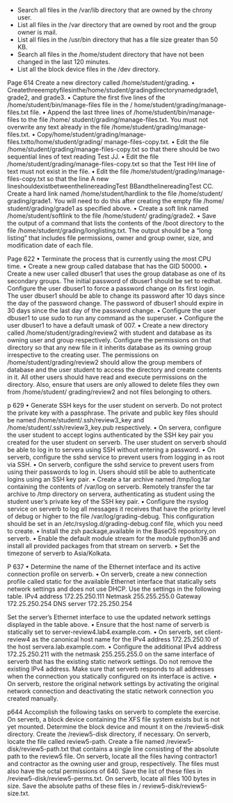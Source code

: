 * Search all files in the /var/lib directory that are owned by the chrony user.
* List all files in the /var directory that are owned by root and the group owner is mail.
* List all files in the /usr/bin directory that has a file size greater than 50 KB.
* Search all files in the /home/student directory that have not been changed in the last
120 minutes.
* List all the block device files in the /dev directory.



Page 614
Create a new directory called /home/student/grading.
• Createthreeemptyfilesinthe/home/student/gradingdirectorynamedgrade1, grade2, and grade3.
• Capture the first five lines of the /home/student/bin/manage-files file in the / home/student/grading/manage-files.txt file.
• Append the last three lines of /home/student/bin/manage-files to the file /home/ student/grading/manage-files.txt. You must not overwrite any text already in the file /home/student/grading/manage-files.txt.
• Copy/home/student/grading/manage-files.txtto/home/student/grading/ manage-files-copy.txt.
• Edit the file /home/student/grading/manage-files-copy.txt so that there should be two sequential lines of text reading Test JJ.
• Edit the file /home/student/grading/manage-files-copy.txt so that the Test HH line of text must not exist in the file.
• Edit the file /home/student/grading/manage-files-copy.txt so that the line A new lineshouldexistbetweenthelinereadingTest BBandthelinereadingTest CC.
Create a hard link named /home/student/hardlink to the file /home/student/ grading/grade1. You will need to do this after creating the empty file /home/ student/grading/grade1 as specified above.
• Create a soft link named /home/student/softlink to the file /home/student/ grading/grade2.
• Save the output of a command that lists the contents of the /boot directory to the file /home/student/grading/longlisting.txt. The output should be a “long listing” that includes file permissions, owner and group owner, size, and modification date of each file.



Page 622
• Terminate the process that is currently using the most CPU time.
• Create a new group called database that has the GID 50000.
• Create a new user called dbuser1 that uses the group database as one of its secondary groups. The initial password of dbuser1 should be set to redhat. Configure the user dbuser1 to force a password change on its first login. The user dbuser1 should be able to change its password after 10 days since the day of the password change. The password of dbuser1 should expire in 30 days since the last day of the password change.
• Configure the user dbuser1 to use sudo to run any command as the superuser.
• Configure the user dbuser1 to have a default umask of 007.
• Create a new directory called /home/student/grading/review2 with student and database as its owning user and group respectively. Configure the permissions on that directory so that any new file in it inherits database as its owning group irrespective to the creating user. The permissions on /home/student/grading/review2 should allow the group members of database and the user student to access the directory and create contents in it. All other users should have read and execute permissions on the directory. Also, ensure that users are only allowed to delete files they own from /home/student/ grading/review2 and not files belonging to others.



p 629
• Generate SSH keys for the user student on serverb. Do not protect the private key with a passphrase. The private and public key files should be named /home/student/.ssh/review3_key and /home/student/.ssh/review3_key.pub respectively.
• On servera, configure the user student to accept logins authenticated by the SSH key pair you created for the user student on serverb. The user student on serverb should be able to log in to servera using SSH without entering a password.
• On serverb, configure the sshd service to prevent users from logging in as root via SSH.
• On serverb, configure the sshd service to prevent users from using their passwords to log in. Users should still be able to authenticate logins using an SSH key pair.
• Create a tar archive named /tmp/log.tar containing the contents of /var/log on serverb. Remotely transfer the tar archive to /tmp directory on servera, authenticating as student using the student user’s private key of the SSH key pair.
• Configure the rsyslog service on serverb to log all messages it receives that have the priority level of debug or higher to the file /var/log/grading-debug. This configuration should be set in an /etc/rsyslog.d/grading-debug.conf file, which you need to create.
• Install the zsh package,available in the BaseOS repository,on serverb.
• Enable the default module stream for the module python36 and install all provided
packages from that stream on serverb.
• Set the timezone of serverb to Asia/Kolkata.


P 637
• Determine the name of the Ethernet interface and its active connection profile on serverb.
• On serverb, create a new connection profile called static for the available Ethernet interface that statically sets network settings and does not use DHCP. Use the settings in the following table.
IPv4 address
172.25.250.111
Netmask
255.255.255.0
Gateway
172.25.250.254
DNS server
172.25.250.254

Set the server’s Ethernet interface to use the updated network settings displayed in the table above.
• Ensure that the host name of serverb is statically set to server-review4.lab4.example.com.
• On serverb, set client-review4 as the canonical host name for the IPv4 address 172.25.250.10 of the host servera.lab.example.com.
• Configure the additional IPv4 address 172.25.250.211 with the netmask 255.255.255.0 on the same interface of serverb that has the existing static network settings. Do not remove the existing IPv4 address. Make sure that serverb responds to all addresses when the connection you statically configured on its interface is active.
• On serverb, restore the original network settings by activating the original network connection and deactivating the static network connection you created manually.


p644
Accomplish the following tasks on serverb to complete the exercise.
On serverb, a block device containing the XFS file system exists but is not yet mounted. Determine the block device and mount it on the /review5-disk directory. Create the /review5-disk directory, if necessary.
On serverb, locate the file called review5-path. Create a file named /review5-disk/review5-path.txt that contains a single line consisting of the absolute path to the review5 file.
On serverb, locate all the files having contractor1 and contractor as the owning user and group, respectively. The files must also have the octal permissions of 640. Save the list of these files in /review5-disk/review5-perms.txt.
On serverb, locate all files 100 bytes in size. Save the absolute paths of these files in / review5-disk/review5-size.txt.